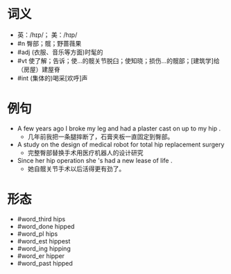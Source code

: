 # 词义
- 英：/hɪp/； 美：/hɪp/
- #n 臀部；髋；野蔷薇果
- #adj (衣服、音乐等方面)时髦的
- #vt 使了解；告诉；使…的髋关节脱臼；使知晓；损伤…的髋部；[建筑学]给（房屋）建屋脊
- #int (集体的)喝采[欢呼]声
# 例句
- A few years ago I broke my leg and had a plaster cast on up to my hip .
	- 几年前我把一条腿摔断了，石膏夹板一直固定到臀部。
- A study on the design of medical robot for total hip replacement surgery
	- 完整臀部替换手术用医疗机器人的设计研究
- Since her hip operation she 's had a new lease of life .
	- 她自髋关节手术以后活得更有劲了。
# 形态
- #word_third hips
- #word_done hipped
- #word_pl hips
- #word_est hippest
- #word_ing hipping
- #word_er hipper
- #word_past hipped
